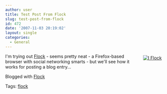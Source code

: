 ```yaml
---
author: user
title: Test Post From Flock
slug: test-post-from-flock
id: 472
date: '2007-11-03 20:19:02'
layout: single
categories:
  - General
---
```


<span style="margin: 5px; float: right;">[![I Flock](http://spread.flock.com/buttons/I-Flock.gif "I Flock")](http://spread.flock.com/buttons/?user=&ref=I-Flock.gif)</span>

I'm trying out [Flock](http://www.flock.com/) - seems pretty neat - a Firefox-based browser with social networking smarts - but we'll see how it works for posting a blog entry...

Blogged with [Flock](http://www.flock.com/blogged-with-flock "Flock")

Tags: [flock](http://technorati.com/tag/flock)